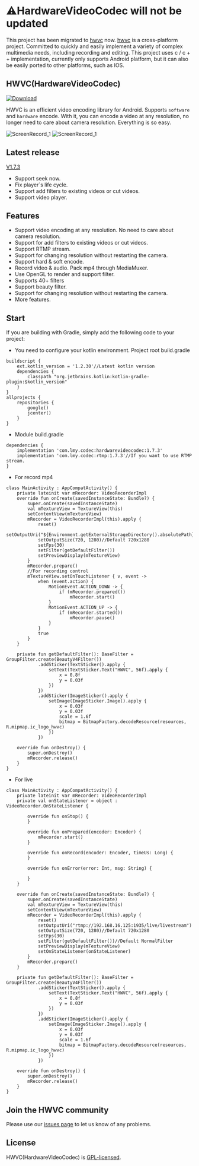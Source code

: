 # ⚠️HardwareVideoCodec will not be updated
This project has been migrated to [hwvc](https://github.com/lmylr/hwvc) now. [hwvc](https://github.com/lmylr/hwvc) is a cross-platform project. Committed to quickly and easily implement a variety of complex multimedia needs, including recording and editing. This project uses c / c + + implementation, currently only supports Android platform, but it can also be easily ported to other platforms, such as IOS.

## HWVC(HardwareVideoCodec)
[ ![Download](https://api.bintray.com/packages/lmylr/maven/hardwarevideocodec/images/download.svg) ](https://bintray.com/lmylr/maven/hardwarevideocodec/_latestVersion)

HWVC is an efficient video encoding library for Android. Supports `software` and `hardware` encode.
With it, you can encode a video at any resolution, no longer need to care about camera resolution. Everything is so easy.

![ScreenRecord_1](https://github.com/lmylr/HardwareVideoCodec/blob/master/images/ScreenRecord_1.gif)
![ScreenRecord_1](https://github.com/lmylr/HardwareVideoCodec/blob/master/images/ScreenRecord_2.gif)
## Latest release
[V1.7.3](https://github.com/lmylr/HardwareVideoCodec/releases/tag/v1.7.3)

* Support seek now.
* Fix player`s life cycle.
* Support add filters to existing videos or cut videos.
* Support video player.

## Features
* Support video encoding at any resolution. No need to care about camera resolution.
* Support for add filters to existing videos or cut videos.
* Support RTMP stream.
* Support for changing resolution without restarting the camera.
* Support hard & soft encode.
* Record video & audio. Pack mp4 through MediaMuxer.
* Use OpenGL to render and support filter.
* Supports 40+ filters
* Support beauty filter.
* Support for changing resolution without restarting the camera.
* More features.

## Start
If you are building with Gradle, simply add the following code to your project:
* You need to configure your kotlin environment. Project root build.gradle
```
buildscript {
    ext.kotlin_version = '1.2.30'//Latest kotlin version
    dependencies {
        classpath "org.jetbrains.kotlin:kotlin-gradle-plugin:$kotlin_version"
    }
}
allprojects {
    repositories {
        google()
        jcenter()
    }
}
```
* Module build.gradle
```
dependencies {
    implementation 'com.lmy.codec:hardwarevideocodec:1.7.3'
    implementation 'com.lmy.codec:rtmp:1.7.3'//If you want to use RTMP stream.
}
```
* For record mp4
```
class MainActivity : AppCompatActivity() {
    private lateinit var mRecorder: VideoRecorderImpl
    override fun onCreate(savedInstanceState: Bundle?) {
        super.onCreate(savedInstanceState)
        val mTextureView = TextureView(this)
        setContentView(mTextureView)
        mRecorder = VideoRecorderImpl(this).apply {
            reset()
            setOutputUri("${Environment.getExternalStorageDirectory().absolutePath}/test.mp4")
            setOutputSize(720, 1280)//Default 720x1280
            setFps(30)
            setFilter(getDefaultFilter())
            setPreviewDisplay(mTextureView)
        }
        mRecorder.prepare()
        //For recording control
        mTextureView.setOnTouchListener { v, event ->
            when (event.action) {
                MotionEvent.ACTION_DOWN -> {
                    if (mRecorder.prepared())
                        mRecorder.start()
                }
                MotionEvent.ACTION_UP -> {
                    if (mRecorder.started())
                        mRecorder.pause()
                }
            }
            true
        }
    }

    private fun getDefaultFilter(): BaseFilter = GroupFilter.create(BeautyV4Filter())
            .addSticker(TextSticker().apply {
                setText(TextSticker.Text("HWVC", 56f).apply {
                    x = 0.8f
                    y = 0.03f
                })
            })
            .addSticker(ImageSticker().apply {
                setImage(ImageSticker.Image().apply {
                    x = 0.03f
                    y = 0.03f
                    scale = 1.6f
                    bitmap = BitmapFactory.decodeResource(resources, R.mipmap.ic_logo_hwvc)
                })
            })

    override fun onDestroy() {
        super.onDestroy()
        mRecorder.release()
    }
}
```
* For live
```
class MainActivity : AppCompatActivity() {
    private lateinit var mRecorder: VideoRecorderImpl
    private val onStateListener = object : VideoRecorder.OnStateListener {

        override fun onStop() {
        }

        override fun onPrepared(encoder: Encoder) {
            mRecorder.start()
        }

        override fun onRecord(encoder: Encoder, timeUs: Long) {
        }

        override fun onError(error: Int, msg: String) {

        }
    }

    override fun onCreate(savedInstanceState: Bundle?) {
        super.onCreate(savedInstanceState)
        val mTextureView = TextureView(this)
        setContentView(mTextureView)
        mRecorder = VideoRecorderImpl(this).apply {
            reset()
            setOutputUri("rtmp://192.168.16.125:1935/live/livestream")
            setOutputSize(720, 1280)//Default 720x1280
            setFps(30)
            setFilter(getDefaultFilter())//Default NormalFilter
            setPreviewDisplay(mTextureView)
            setOnStateListener(onStateListener)
        }
        mRecorder.prepare()
    }

    private fun getDefaultFilter(): BaseFilter = GroupFilter.create(BeautyV4Filter())
            .addSticker(TextSticker().apply {
                setText(TextSticker.Text("HWVC", 56f).apply {
                    x = 0.8f
                    y = 0.03f
                })
            })
            .addSticker(ImageSticker().apply {
                setImage(ImageSticker.Image().apply {
                    x = 0.03f
                    y = 0.03f
                    scale = 1.6f
                    bitmap = BitmapFactory.decodeResource(resources, R.mipmap.ic_logo_hwvc)
                })
            })

    override fun onDestroy() {
        super.onDestroy()
        mRecorder.release()
    }
}
```
## Join the HWVC community
Please use our [issues page](https://github.com/lmylr/HardwareVideoCodec/issues) to let us know of any problems.

## License
HWVC(HardwareVideoCodec) is [GPL-licensed](https://github.com/lmylr/HardwareVideoCodec/tree/master/LICENSE).
